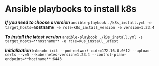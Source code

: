 # Ansible playbooks to install k8s

***If you need to choose a version***
`ansible-playbook ./k8s_install.yml -e target_hosts=`**hostname**` -e role=k8s_install_version -e version=1.23.4`

***To install the latest version***
`ansible-playbook ./k8s_install.yml -e target_hosts=**hostname** -e role=k8s_install_latest`

***Initialization***
`kubeadm init --pod-network-cidr=172.16.0.0/12 --upload-certs --v=5 --kubernetes-version=1.23.4 --control-plane-endpoint=**hostname**:6443`

